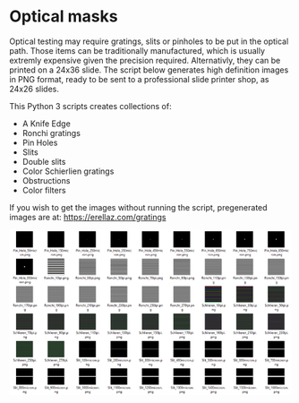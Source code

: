 # Optical masks
Optical testing may require gratings, slits or pinholes to be put in the optical path. 
Those items can be traditionally manufactured, which is usually extremly expensive given the precision required.
Alternativly, they can be printed on a 24x36 slide.
The script below generates high definition images in PNG format, ready to be sent to a professional slide printer shop, as 24x26 slides.

This Python 3 scripts creates collections of:
- A Knife Edge
- Ronchi gratings
- Pin Holes
- Slits
- Double slits
- Color Schierlien gratings
- Obstructions
- Color filters

If you wish to get the images without running the script, pregenerated images are at: 
  https://erellaz.com/gratings
  
![Grating sampler](gratings.png)
